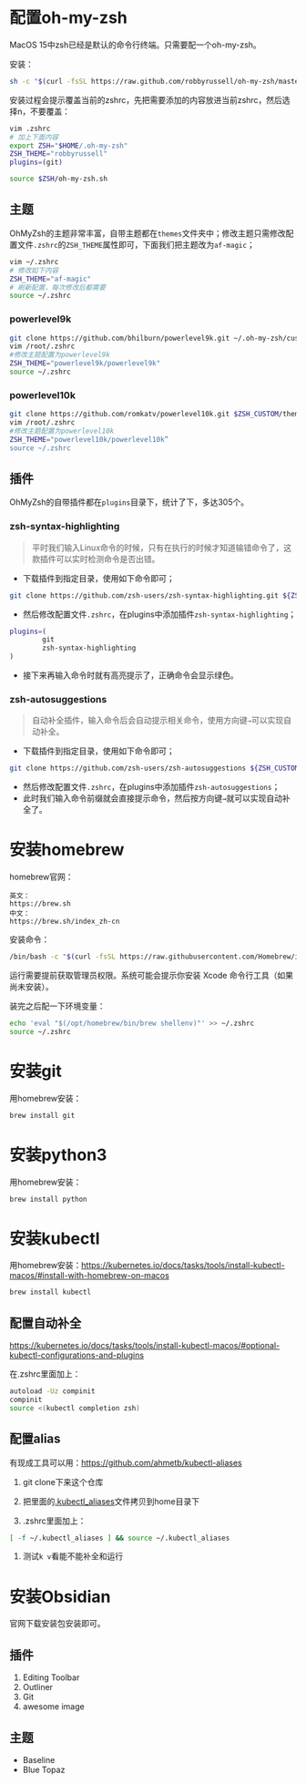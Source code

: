 # 配置oh-my-zsh

MacOS 15中zsh已经是默认的命令行终端。只需要配一个oh-my-zsh。

安装：

~~~sh
sh -c "$(curl -fsSL https://raw.github.com/robbyrussell/oh-my-zsh/master/tools/install.sh)"
~~~

安装过程会提示覆盖当前的zshrc，先把需要添加的内容放进当前zshrc，然后选择n，不要覆盖：

~~~sh
vim .zshrc
# 加上下面内容
export ZSH="$HOME/.oh-my-zsh"
ZSH_THEME="robbyrussell"
plugins=(git)

source $ZSH/oh-my-zsh.sh
~~~

## 主题

OhMyZsh的主题非常丰富，自带主题都在`themes`文件夹中；修改主题只需修改配置文件`.zshrc`的`ZSH_THEME`属性即可，下面我们把主题改为`af-magic`；

```sh
vim ~/.zshrc
# 修改如下内容
ZSH_THEME="af-magic"
# 刷新配置，每次修改后都需要
source ~/.zshrc
```

### powerlevel9k

~~~sh
git clone https://github.com/bhilburn/powerlevel9k.git ~/.oh-my-zsh/custom/themes/powerlevel9k
vim /root/.zshrc
#修改主题配置为powerlevel9k
ZSH_THEME="powerlevel9k/powerlevel9k"
source ~/.zshrc
~~~

### powerlevel10k

```sh
git clone https://github.com/romkatv/powerlevel10k.git $ZSH_CUSTOM/themes/powerlevel10k
vim /root/.zshrc
#修改主题配置为powerlevel10k
ZSH_THEME="powerlevel10k/powerlevel10k”
source ~/.zshrc
```

## 插件

OhMyZsh的自带插件都在`plugins`目录下，统计了下，多达305个。

### zsh-syntax-highlighting

> 平时我们输入Linux命令的时候，只有在执行的时候才知道输错命令了，这款插件可以实时检测命令是否出错。

- 下载插件到指定目录，使用如下命令即可；

```sh
git clone https://github.com/zsh-users/zsh-syntax-highlighting.git ${ZSH_CUSTOM:-~/.oh-my-zsh/custom}/plugins/zsh-syntax-highlighting
```

- 然后修改配置文件`.zshrc`，在plugins中添加插件`zsh-syntax-highlighting`；

```sh
plugins=(
        git
        zsh-syntax-highlighting
)
```

- 接下来再输入命令时就有高亮提示了，正确命令会显示绿色。

### zsh-autosuggestions

> 自动补全插件，输入命令后会自动提示相关命令，使用方向键`→`可以实现自动补全。

- 下载插件到指定目录，使用如下命令即可；

```sh
git clone https://github.com/zsh-users/zsh-autosuggestions ${ZSH_CUSTOM:-~/.oh-my-zsh/custom}/plugins/zsh-autosuggestions
```

- 然后修改配置文件`.zshrc`，在plugins中添加插件`zsh-autosuggestions`；
- 此时我们输入命令前缀就会直接提示命令，然后按方向键`→`就可以实现自动补全了。

# 安装homebrew

homebrew官网：

```text
英文：
https://brew.sh
中文：
https://brew.sh/index_zh-cn
```

安装命令：

~~~sh
/bin/bash -c "$(curl -fsSL https://raw.githubusercontent.com/Homebrew/install/HEAD/install.sh)"
~~~

运行需要提前获取管理员权限。系统可能会提示你安装 Xcode 命令行工具（如果尚未安装）。

装完之后配一下环境变量：

~~~sh
echo 'eval "$(/opt/homebrew/bin/brew shellenv)"' >> ~/.zshrc
source ~/.zshrc
~~~

# 安装git

用homebrew安装：

~~~sh
brew install git
~~~

# 安装python3

用homebrew安装：

~~~sh
brew install python
~~~

# 安装kubectl

用homebrew安装：https://kubernetes.io/docs/tasks/tools/install-kubectl-macos/#install-with-homebrew-on-macos

~~~sh
brew install kubectl
~~~

## 配置自动补全

https://kubernetes.io/docs/tasks/tools/install-kubectl-macos/#optional-kubectl-configurations-and-plugins

在.zshrc里面加上：

~~~sh
autoload -Uz compinit
compinit
source <(kubectl completion zsh)
~~~

## 配置alias

有现成工具可以用：https://github.com/ahmetb/kubectl-aliases

1. git clone下来这个仓库
2. 把里面的[.kubectl_aliases](https://github.com/ahmetb/kubectl-aliases/blob/master/.kubectl_aliases)文件拷贝到home目录下

3. .zshrc里面加上：

~~~sh
[ -f ~/.kubectl_aliases ] && source ~/.kubectl_aliases
~~~

1. 测试`k v`看能不能补全和运行

# 安装Obsidian
官网下载安装包安装即可。
## 插件
1. Editing Toolbar
2. Outliner
3. Git
4. awesome image 

## 主题
- Baseline
- Blue Topaz